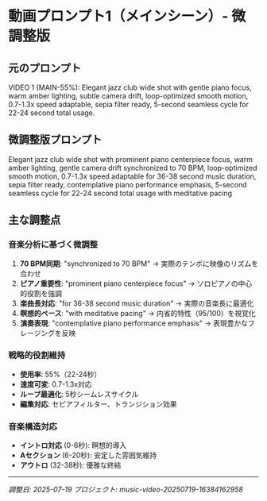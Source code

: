 # 動画プロンプト1（メインシーン）- 微調整版

## 元のプロンプト
VIDEO 1 (MAIN-55%): Elegant jazz club wide shot with gentle piano focus, warm amber lighting, subtle camera drift, loop-optimized smooth motion, 0.7-1.3x speed adaptable, sepia filter ready, 5-second seamless cycle for 22-24 second total usage.

## 微調整版プロンプト
Elegant jazz club wide shot with prominent piano centerpiece focus, warm amber lighting, gentle camera drift synchronized to 70 BPM, loop-optimized smooth motion, 0.7-1.3x speed adaptable for 36-38 second music duration, sepia filter ready, contemplative piano performance emphasis, 5-second seamless cycle for 22-24 second total usage with meditative pacing

## 主な調整点

### 音楽分析に基づく微調整
1. **70 BPM同期**: "synchronized to 70 BPM" → 実際のテンポに映像のリズムを合わせ
2. **ピアノ重要性**: "prominent piano centerpiece focus" → ソロピアノの中心的役割を強調
3. **楽曲長対応**: "for 36-38 second music duration" → 実際の音楽長に最適化
4. **瞑想的ペース**: "with meditative pacing" → 内省的特性（95/100）を視覚化
5. **演奏表現**: "contemplative piano performance emphasis" → 表現豊かなフレージングを反映

### 戦略的役割維持
- **使用率**: 55%（22-24秒）
- **速度可変**: 0.7-1.3x対応
- **ループ最適化**: 5秒シームレスサイクル
- **編集対応**: セピアフィルター、トランジション効果

### 音楽構造対応
- **イントロ対応** (0-6秒): 瞑想的導入
- **Aセクション** (6-20秒): 安定した雰囲気維持
- **アウトロ** (32-38秒): 優雅な終結

---
*調整日: 2025-07-19*
*プロジェクト: music-video-20250719-16384162958*